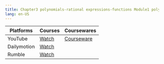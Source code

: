 ```yaml
---
title: Chapter3 polynomials-rational expressions-functions Module1 polynomials and operations middle
lang: en-US
---
```


| Platforms   | Courses                                                                                      | Coursewares                                                       |
|-------------|----------------------------------------------------------------------------------------------|-------------------------------------------------------------------|
| YouTube     | [Watch](https://www.youtube.com/watch?v=KiCsKca0_Wc&list=PLm0MFkgiW1JgKq1kku2WxmrElFbDl7p_s) | [Courseware](../../public/math/Core%20courses/pdf/Courseware.pdf) |
| Dailymotion | [Watch](https://www.dailymotion.com/video/x9glvrm?playlist=x9h6d2)                           |                                                                   |
| Rumble      | [Watch](https://rumble.com/v6s95ab-14-chapter3-polynomials-rational-expressions-functions-module1-polynomials-.html)                                    |                                                                   |



